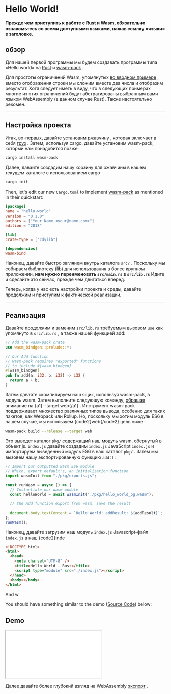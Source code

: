 # Hello World!

**Прежде чем приступить к работе с Rust и Wasm, обязательно ознакомьтесь со всеми доступными языками, нажав ссылку «языки» в заголовке.**

## обзор

Для нашей первой программы мы будем создавать программы типа «Hello world» на [Rust](https://www.rust-lang.org/) и [wasm-pack](https://github.com/rustwasm/wasm-pack) .

Для простоты ограничений Wasm, упомянутых [во вводном примере](/example-redirect?exampleName=introduction&programmingLanguage=all) , вместо отображения строки мы сложим вместе два числа и отобразим результат. Хотя следует иметь в виду, что в следующих примерах многие из этих ограничений будут абстрагированы выбранным вами языком WebAssembly (в данном случае Rust). Также настоятельно рекомен.

---

## Настройка проекта

Итак, во-первых, давайте [установим ржавчину](https://www.rust-lang.org/tools/install) , которая включает в себя [груз](https://doc.rust-lang.org/cargo/index.html) . Затем, используя cargo, давайте установим wasm-pack, который нам понадобится позже:

```bash
cargo install wasm-pack
```

Далее, давайте создадим нашу корзину для ржавчины в нашем текущем каталоге с использованием cargo

```bash
cargo init
```

Then, let's edit our new `Cargo.toml` to implement [wasm-pack](https://github.com/rustwasm/wasm-pack#-quickstart-guide) as mentioned in their quickstart:

```toml
[package]
name = "hello-world"
version = "0.1.0"
authors = ["Your Name <your@name.com>"]
edition = "2018"

[lib]
crate-type = ["cdylib"]

[dependencies]
wasm-bind
```

Наконец, давайте быстро заглянем внутрь каталога `src/` . Поскольку мы собираем библиотеку (lib) для использования в более крупном приложении, **нам нужно переименовать `src/main.rs` в `src/lib.rs`** Идите и сделайте это сейчас, прежде чем двигаться вперед.

Теперь, когда у нас есть настройки проекта и среды, давайте продолжим и приступим к фактической реализации.

---

## Реализация

Давайте продолжим и заменим `src/lib.rs` требуемым вызовом `use` как упомянуто в `src/lib.rs` , а также нашей функцией add:

```rust
// Add the wasm-pack crate
use wasm_bindgen::prelude::*;

// Our Add function
// wasm-pack requires "exported" functions
// to include #[wasm_bindgen]
#[wasm_bindgen]
pub fn add(a: i32, b: i32) -> i32 {
  return a + b;
}
```

Затем давайте скомпилируем наш ящик, используя wasm-pack, в модуль wasm. Затем выполните следующую команду, [обращая](https://rustwasm.github.io/docs/wasm-pack/commands/build.html#target) внимание на {a1}--target web{/a1} . Инструмент wasm-pack поддерживает множество различных типов вывода, особенно для таких пакетов, как Webpack или Rollup. Но, поскольку мы хотим модуль ES6 в нашем случае, мы используем {code2}web{/code2} цель ниже:

```bash
wasm-pack build --release --target web
```

Это выведет каталог `pkg/` содержащий наш модуль wasm, обернутый в объект js. `index.js` давайте создадим `index.js` JavaScript `index.js` и импортируем выведенный модуль ES6 в наш каталог `pkg/` . Затем мы вызовем нашу экспортированную функцию `add()` :

```javascript
// Import our outputted wasm ES6 module
// Which, export default's, an initialization function
import wasmInit from "./pkg/exports.js";

const runWasm = async () => {
  // Instantiate our wasm module
  const helloWorld = await wasmInit("./pkg/hello_world_bg.wasm");

  // the Add function export from wasm, save the result

  document.body.textContent = `Hello World! addResult: ${addResult}`;
};
runWasm();
```

Наконец, давайте загрузим наш модуль `index.js` Javascript-файл `index.js` в наш {code2}inde

```html
<!DOCTYPE html>
<html>
  <head>
    <meta charset="UTF-8" />
    <title>Hello World - Rust</title>
    <script type="module" src="./index.js"></script>
  </head>
  <body></body>
</html>
```

And w

You should have something similar to the demo ([Source Code](/source-redirect?path=examples/hello-world/demo/rust)) below:

## Demo

<iframe title="Rust Demo" src="/examples/hello-world/demo/rust/"></iframe>

Далее давайте более глубокий взгляд на WebAssembly [экспорт](/example-redirect?exampleName=exports) .

